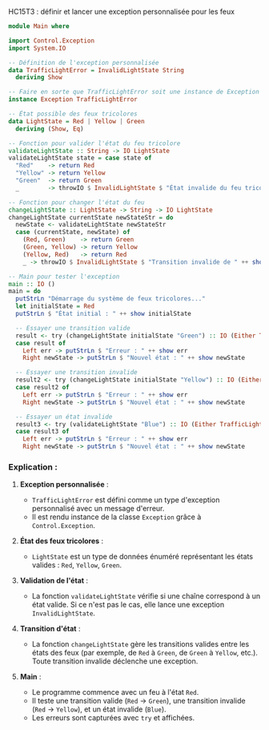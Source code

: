 HC15T3 : définir et lancer une exception personnalisée pour les feux
```haskell
module Main where

import Control.Exception
import System.IO

-- Définition de l'exception personnalisée
data TrafficLightError = InvalidLightState String
  deriving Show

-- Faire en sorte que TrafficLightError soit une instance de Exception
instance Exception TrafficLightError

-- État possible des feux tricolores
data LightState = Red | Yellow | Green
  deriving (Show, Eq)

-- Fonction pour valider l'état du feu tricolore
validateLightState :: String -> IO LightState
validateLightState state = case state of
  "Red"    -> return Red
  "Yellow" -> return Yellow
  "Green"  -> return Green
  _        -> throwIO $ InvalidLightState $ "État invalide du feu tricolore : " ++ state

-- Fonction pour changer l'état du feu
changeLightState :: LightState -> String -> IO LightState
changeLightState currentState newStateStr = do
  newState <- validateLightState newStateStr
  case (currentState, newState) of
    (Red, Green)    -> return Green
    (Green, Yellow) -> return Yellow
    (Yellow, Red)   -> return Red
    _ -> throwIO $ InvalidLightState $ "Transition invalide de " ++ show currentState ++ " à " ++ newStateStr

-- Main pour tester l'exception
main :: IO ()
main = do
  putStrLn "Démarrage du système de feux tricolores..."
  let initialState = Red
  putStrLn $ "État initial : " ++ show initialState

  -- Essayer une transition valide
  result <- try (changeLightState initialState "Green") :: IO (Either TrafficLightError LightState)
  case result of
    Left err -> putStrLn $ "Erreur : " ++ show err
    Right newState -> putStrLn $ "Nouvel état : " ++ show newState

  -- Essayer une transition invalide
  result2 <- try (changeLightState initialState "Yellow") :: IO (Either TrafficLightError LightState)
  case result2 of
    Left err -> putStrLn $ "Erreur : " ++ show err
    Right newState -> putStrLn $ "Nouvel état : " ++ show newState

  -- Essayer un état invalide
  result3 <- try (validateLightState "Blue") :: IO (Either TrafficLightError LightState)
  case result3 of
    Left err -> putStrLn $ "Erreur : " ++ show err
    Right newState -> putStrLn $ "Nouvel état : " ++ show newState
```

### Explication :
1. **Exception personnalisée** :
   - `TrafficLightError` est défini comme un type d'exception personnalisé avec un message d'erreur.
   - Il est rendu instance de la classe `Exception` grâce à `Control.Exception`.

2. **État des feux tricolores** :
   - `LightState` est un type de données énuméré représentant les états valides : `Red`, `Yellow`, `Green`.

3. **Validation de l'état** :
   - La fonction `validateLightState` vérifie si une chaîne correspond à un état valide. Si ce n'est pas le cas, elle lance une exception `InvalidLightState`.

4. **Transition d'état** :
   - La fonction `changeLightState` gère les transitions valides entre les états des feux (par exemple, de `Red` à `Green`, de `Green` à `Yellow`, etc.). Toute transition invalide déclenche une exception.

5. **Main** :
   - Le programme commence avec un feu à l'état `Red`.
   - Il teste une transition valide (`Red` → `Green`), une transition invalide (`Red` → `Yellow`), et un état invalide (`Blue`).
   - Les erreurs sont capturées avec `try` et affichées.

